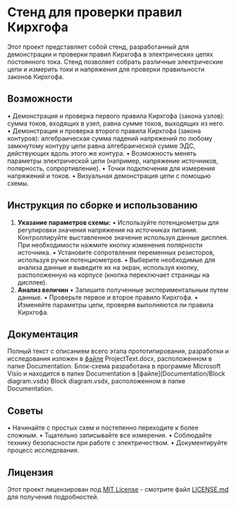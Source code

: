 # Стенд для проверки правил Кирхгофа

Этот проект представляет собой стенд, разработанный для демонстрации и проверки правил Кирхгофа в электрических цепях постоянного тока. Стенд позволяет собрать различные электрические цепи и измерить токи и напряжения для проверки правильности законов Кирхгофа.

## Возможности

•   Демонстрация и проверка первого правила Кирхгофа (закона узлов): сумма токов, входящих в узел, равна сумме токов, выходящих из него.
•   Демонстрация и проверка второго правила Кирхгофа (закона контуров): алгебраическая сумма падений напряжений по любому замкнутому контуру цепи равна алгебраической сумме ЭДС, действующих вдоль этого же контура.
•   Возможность менять параметры электрической цепи (например, напряжение источников, полярность, сопрортивление).
•   Точки подключения для измерения напряжений и токов.
•   Визуальная демонстрация цепи с помощью схемы.

## Инструкция по сборке и использованию

1.  **Указание параметров схемы:**
    •   Используйте потенциометры для регулировки значения напряжения на источниках питания. Контроллируйте выставленное значение используя данные дисплея. При необходимости нажмите кнопку изменения полярности источника.
    •   Установите сопротвления переменных резисторов, используя ручки потенциометров.
    •   Выберите необходимые для анализа данные и выведите их на экран, используя кнопку, расположенную на корпусе (кнопка переключает страницы на дисплее).
2.  **Анализ величин**
    •   Запишите полученные экспериментальным путем данные.
    •   Проверьте первое и второе правило Кирхгофа.
    •   Изменяйте параметры цепи, проверяя выполняются ли правила Кирхгофа.


## Документация
Полный текст с описанием всего этапа прототипирования, разработки и исследования изложен в [файле](Documentation/ProjectText.docx) ProjectText.docx, расположенном в папке Documentation.
Блок-схема разработана в программе Microsoft Visio и находится в папке Documentation в [файле](Documentation/Block diagram.vsdx)  Block diagram.vsdx, расположенном в папке Documentation.

## Советы

•   Начинайте с простых схем и постепенно переходите к более сложным.
•   Тщательно записывайте все измерения.
•   Соблюдайте технику безопасности при работе с электричеством.
•   Документируйте процесс исследования.

## Лицензия

Этот проект лицензирован под [MIT License](LICENSE) - смотрите файл [LICENSE.md](LICENSE) для получения подробностей.
